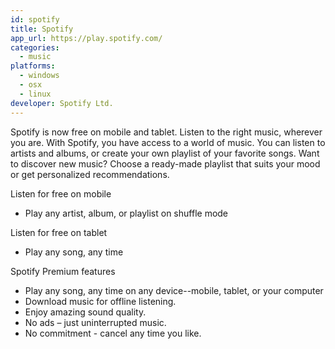 ```yaml
---
id: spotify
title: Spotify
app_url: https://play.spotify.com/
categories:
  - music
platforms:
  - windows
  - osx
  - linux
developer: Spotify Ltd.
---
```

Spotify is now free on mobile and tablet. Listen to the right music, wherever you are.
With Spotify, you have access to a world of music. You can listen to artists and albums, or create your own playlist of your favorite songs. Want to discover new music? Choose a ready-made playlist that suits your mood or get personalized recommendations.

Listen for free on mobile
- Play any artist, album, or playlist on shuffle mode

Listen for free on tablet
- Play any song, any time

Spotify Premium features
- Play any song, any time on any device--mobile, tablet, or your computer
- Download music for offline listening.
- Enjoy amazing sound quality.
- No ads – just uninterrupted music.
- No commitment - cancel any time you like.
